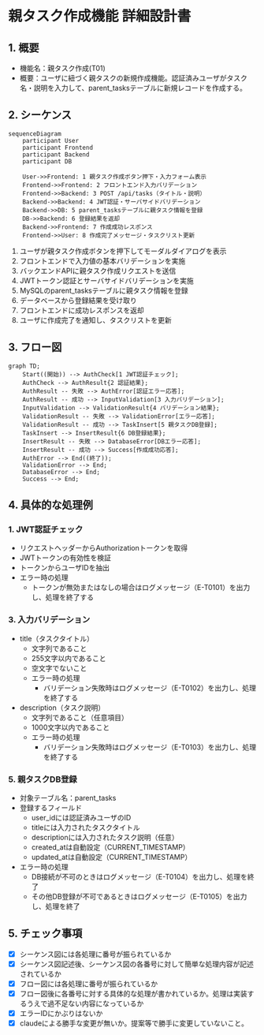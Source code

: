 # 親タスク作成機能 詳細設計書

## 1. 概要
- 機能名：親タスク作成(T01)
- 概要：ユーザに紐づく親タスクの新規作成機能。認証済みユーザがタスク名・説明を入力して、parent_tasksテーブルに新規レコードを作成する。

## 2. シーケンス
```mermaid
sequenceDiagram
    participant User
    participant Frontend
    participant Backend
    participant DB

    User->>Frontend: 1 親タスク作成ボタン押下・入力フォーム表示
    Frontend->>Frontend: 2 フロントエンド入力バリデーション
    Frontend->>Backend: 3 POST /api/tasks（タイトル・説明）
    Backend->>Backend: 4 JWT認証・サーバサイドバリデーション
    Backend->>DB: 5 parent_tasksテーブルに親タスク情報を登録
    DB->>Backend: 6 登録結果を返却
    Backend->>Frontend: 7 作成成功レスポンス
    Frontend->>User: 8 作成完了メッセージ・タスクリスト更新
```

1. ユーザが親タスク作成ボタンを押下してモーダルダイアログを表示
2. フロントエンドで入力値の基本バリデーションを実施
3. バックエンドAPIに親タスク作成リクエストを送信
4. JWTトークン認証とサーバサイドバリデーションを実施
5. MySQLのparent_tasksテーブルに親タスク情報を登録
6. データベースから登録結果を受け取り
7. フロントエンドに成功レスポンスを返却
8. ユーザに作成完了を通知し、タスクリストを更新

## 3. フロー図
```mermaid
graph TD;
    Start((開始)) --> AuthCheck[1 JWT認証チェック];
    AuthCheck --> AuthResult{2 認証結果};
    AuthResult -- 失敗 --> AuthError[認証エラー応答];
    AuthResult -- 成功 --> InputValidation[3 入力バリデーション];
    InputValidation --> ValidationResult{4 バリデーション結果};
    ValidationResult -- 失敗 --> ValidationError[エラー応答];
    ValidationResult -- 成功 --> TaskInsert[5 親タスクDB登録];
    TaskInsert --> InsertResult{6 DB登録結果};
    InsertResult -- 失敗 --> DatabaseError[DBエラー応答];
    InsertResult -- 成功 --> Success[作成成功応答];
    AuthError --> End((終了));
    ValidationError --> End;
    DatabaseError --> End;
    Success --> End;
```

## 4. 具体的な処理例

### 1. JWT認証チェック
- リクエストヘッダーからAuthorizationトークンを取得
- JWTトークンの有効性を検証
- トークンからユーザIDを抽出
- エラー時の処理
  - トークンが無効またはなしの場合はログメッセージ（E-T0101）を出力し、処理を終了する

### 3. 入力バリデーション
- title（タスクタイトル）
  - 文字列であること
  - 255文字以内であること
  - 空文字でないこと
  - エラー時の処理
    - バリデーション失敗時はログメッセージ（E-T0102）を出力し、処理を終了する
- description（タスク説明）
  - 文字列であること（任意項目）
  - 1000文字以内であること
  - エラー時の処理
    - バリデーション失敗時はログメッセージ（E-T0103）を出力し、処理を終了する

### 5. 親タスクDB登録
- 対象テーブル名：parent_tasks
- 登録するフィールド
  - user_idには認証済みユーザのID
  - titleには入力されたタスクタイトル
  - descriptionには入力されたタスク説明（任意）
  - created_atは自動設定（CURRENT_TIMESTAMP）
  - updated_atは自動設定（CURRENT_TIMESTAMP）
- エラー時の処理
  - DB接続が不可のときはログメッセージ（E-T0104）を出力し、処理を終了
  - その他DB登録が不可であるときはログメッセージ（E-T0105）を出力し、処理を終了

## 5. チェック事項
- [x] シーケンス図には各処理に番号が振られているか
- [x] シーケンス図記述後、シーケンス図の各番号に対して簡単な処理内容が記述されているか
- [x] フロー図には各処理に番号が振られているか
- [x] フロー図後に各番号に対する具体的な処理が書かれているか。処理は実装するうえで過不足ない内容になっているか
- [x] エラーIDにかぶりはないか
- [x] claudeによる勝手な変更が無いか。提案等で勝手に変更していないこと。
